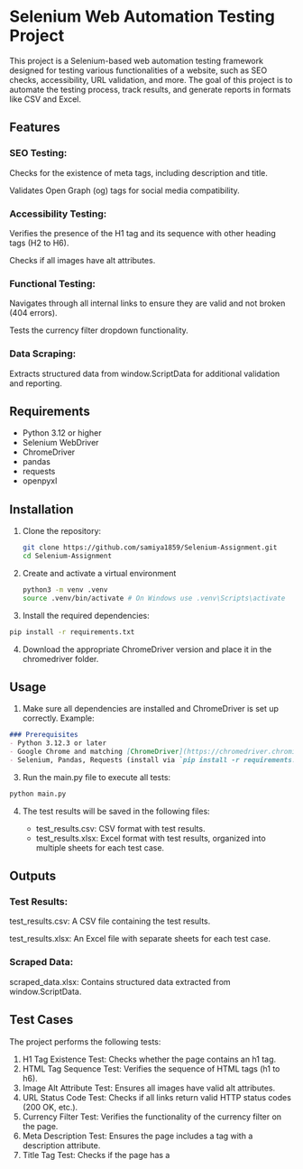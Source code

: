 # Selenium Web Automation Testing Project

This project is a Selenium-based web automation testing framework designed for testing various functionalities of a website, such as SEO checks, accessibility, URL validation, and more. The goal of this project is to automate the testing process, track results, and generate reports in formats like CSV and Excel.

## Features

### SEO Testing:

Checks for the existence of meta tags, including description and title.

Validates Open Graph (og) tags for social media compatibility.

### Accessibility Testing:

Verifies the presence of the H1 tag and its sequence with other heading tags (H2 to H6).

Checks if all images have alt attributes.

### Functional Testing:

Navigates through all internal links to ensure they are valid and not broken (404 errors).

Tests the currency filter dropdown functionality.

### Data Scraping:

Extracts structured data from window.ScriptData for additional validation and reporting.

## Requirements

- Python 3.12 or higher
- Selenium WebDriver
- ChromeDriver
- pandas
- requests
- openpyxl

## Installation

1. Clone the repository:

   ```bash
   git clone https://github.com/samiya1859/Selenium-Assignment.git
   cd Selenium-Assignment
   ```
2. Create and activate a virtual environment
   ```bash
   python3 -m venv .venv
   source .venv/bin/activate # On Windows use .venv\Scripts\activate
   ```
3. Install the required dependencies:

```bash
pip install -r requirements.txt
```
4. Download the appropriate ChromeDriver version and place it in the chromedriver folder.
   
## Usage
1. Make sure all dependencies are installed and ChromeDriver is set up correctly.
   Example:

```markdown
### Prerequisites
- Python 3.12.3 or later
- Google Chrome and matching [ChromeDriver](https://chromedriver.chromium.org/downloads)
- Selenium, Pandas, Requests (install via `pip install -r requirements.txt`)
```
3. Run the main.py file to execute all tests:

```bash
python main.py
```
4. The test results will be saved in the following files:

   - test_results.csv: CSV format with test results.
   - test_results.xlsx: Excel format with test results, organized into multiple sheets for 
    each test case.
## Outputs
 ### Test Results:

test_results.csv: A CSV file containing the test results.

test_results.xlsx: An Excel file with separate sheets for each test case.

### Scraped Data:

scraped_data.xlsx: Contains structured data extracted from window.ScriptData.

## Test Cases

The project performs the following tests:

1. H1 Tag Existence Test: Checks whether the page contains an h1 tag.
2. HTML Tag Sequence Test: Verifies the sequence of HTML tags (h1 to h6).
3. Image Alt Attribute Test: Ensures all images have valid alt attributes.
4. URL Status Code Test: Checks if all links return valid HTTP status codes (200 OK, etc.).
5. Currency Filter Test: Verifies the functionality of the currency filter on the page.
6. Meta Description Test: Ensures the page includes a <meta> tag with a description attribute.
7. Title Tag Test: Checks if the page has a <title> tag and ensures it is not empty.
8. Open Graph (OG) Tags Test: Validates the presence of Open Graph tags, such as og:title, 
  og:description, and og:image.
9. Canonical Tag Test: Verifies the presence of the <link rel="canonical"> tag to prevent 
  duplicate content issues.

## Contributing

1. Fork the repository.
2. Create a new branch (git checkout -b feature-branch).
3. Make changes and commit them (git commit -am 'Add new feature').
4. Push to your forked branch (git push origin feature-branch).
5. Create a pull request.

## Known Issues / Future Improvements

1. Extend the window.ScriptData scraping logic to handle more complex or deeply nested data structures.
2. Improve logging for better traceability during test execution.
3. Add more test cases for advanced SEO and accessibility validation.

## License
This project is licensed under the MIT License - see the LICENSE file for details.

```markdown

### Explanation of Sections:
1. **Project Title**: The name and description of your project.
2. **Features**: The core features of your project.
3. **Requirements**: The dependencies required for the project, such as Python, Selenium, and other libraries.
4. **Installation**: Instructions to set up the project on a local machine.
5. **Usage**: How to run the tests and where the results are stored.
6. **Test Cases**: Describes the test cases that the script performs.
7. **Contributing**: Instructions for contributing to the project.
8. **License**: This section is optional, but if you are using a specific license (like MIT), you should include it.

You can adjust this template to fit the specific needs and structure of your project!
```

